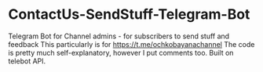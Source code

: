 # ContactUs-SendStuff-Telegram-Bot
Telegram Bot for Channel admins - for subscribers to send stuff and feedback
This particularly is for https://t.me/ochkobayanachannel
The code is pretty much self-explanatory, however I put comments too.
Built on telebot API.
